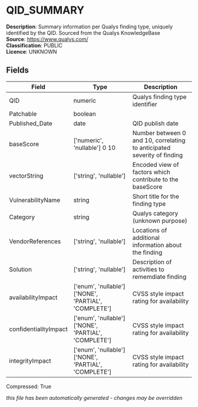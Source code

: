 # QID_SUMMARY

**Description**: Summary information per Qualys finding type, uniquely identified by the QID. Sourced from the Qualys KnowledgeBase  
**Source**: https://www.qualys.com/  
**Classification**: PUBLIC  
**Licence**: UNKNOWN  

## Fields

| Field           | Type         | Description               |
|-----------------|--------------|---------------------------|
| QID  | numeric   | Qualys finding type identifier |  
| Patchable  | boolean   |  |  
| Published_Date  | date   | QID publish date |  
| baseScore  | [&#39;numeric&#39;, &#39;nullable&#39;] 0 10 | Number between 0 and 10, correlating to anticipated severity of finding |  
| vectorString  | [&#39;string&#39;, &#39;nullable&#39;]   | Encoded view of factors which contribute to the baseScore |  
| VulnerabilityName  | string   | Short title for the finding type |  
| Category  | string   | Qualys category (unknown purpose) |  
| VendorReferences  | [&#39;string&#39;, &#39;nullable&#39;]   | Locations of additional information about the finding |  
| Solution  | [&#39;string&#39;, &#39;nullable&#39;]   | Description of activities to rememdiate finding |  
| availabilityImpact  | [&#39;enum&#39;, &#39;nullable&#39;]  [&#39;NONE&#39;, &#39;PARTIAL&#39;, &#39;COMPLETE&#39;] | CVSS style impact rating for availability |  
| confidentialityImpact  | [&#39;enum&#39;, &#39;nullable&#39;]  [&#39;NONE&#39;, &#39;PARTIAL&#39;, &#39;COMPLETE&#39;] | CVSS style impact rating for availability |  
| integrityImpact  | [&#39;enum&#39;, &#39;nullable&#39;]  [&#39;NONE&#39;, &#39;PARTIAL&#39;, &#39;COMPLETE&#39;] | CVSS style impact rating for availability |  
 

Compressed: True

_this file has been automatically generated - changes may be overridden_